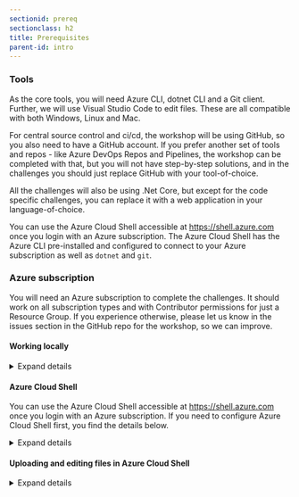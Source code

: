 ```yaml
---
sectionid: prereq
sectionclass: h2
title: Prerequisites
parent-id: intro
---
```


### Tools

As the core tools, you will need Azure CLI, dotnet CLI and a Git client. Further, we will use Visual Studio Code to edit files. These are all compatible with both Windows, Linux and Mac.

For central source control and ci/cd, the workshop will be using GitHub, so you also need to have a GitHub account. If you prefer another set of tools and repos - like Azure DevOps Repos and Pipelines, the workshop can be completed with that, but you will not have step-by-step solutions, and in the challenges you should just replace GitHub with your tool-of-choice.

All the challenges will also be using .Net Core, but except for the code specific challenges, you can replace it with a web application in your language-of-choice.

You can use the Azure Cloud Shell accessible at <https://shell.azure.com> once you login with an Azure subscription. The Azure Cloud Shell has the Azure CLI pre-installed and configured to connect to your Azure subscription as well as `dotnet` and `git`.

### Azure subscription

You will need an Azure subscription to complete the challenges. It should work on all subscription types and with Contributor permissions for just a Resource Group. If you experience otherwise, please let us know in the issues section in the GitHub repo for the workshop, so we can improve.

#### Working locally

<details>
<summary>Expand details</summary>

Pick your favorite Shell. On Windows it can be WSL, Git Bash, PowerShell (Core) or good'ol cmd.

Ensure the tools are installed. Azure CLI (at least 2.0.76) and .Net Core SDK (at least 3.1.100). Verify the versions with `az --version` and `dotnet --list-sdks`. Git should also be of recent update 2.20+.

* Install Azure CLI: <https://docs.microsoft.com/en-us/cli/azure/install-azure-cli>
* Install .Net Core SDK: <https://dotnet.microsoft.com/download>
* Install Git client: <https://git-scm.com/download>

If you want to use Visual Studio Code, you can find it here <https://code.visualstudio.com/download> - but any text editor will work

Also please authenticate your Azure CLI by running the command below on your machine and following the instructions. Ensure you are in the right subscription.

```sh
az login
az account show
```
</details>

#### Azure Cloud Shell

You can use the Azure Cloud Shell accessible at <https://shell.azure.com> once you login with an Azure subscription. If you need to configure Azure Cloud Shell first, you find the details below.

<details>
<summary>Expand details</summary>

Head over to <https://shell.azure.com> and sign in with your Azure Subscription details.

Select **Bash** as your shell.

![Select Bash](media/cloudshell/0-bash.png)

Select **Show advanced settings**

![Select show advanced settings](media/cloudshell/1-mountstorage-advanced.png)

Set the **Storage account** and **File share** names to your resource group name (all lowercase, without any special characters), then hit **Create storage**

![Azure Cloud Shell](media/cloudshell/2-storageaccount-fileshare.png)

You should now have access to the Azure Cloud Shell

![Set the storage account and fileshare names](media/cloudshell/3-cloudshell.png)

</details>

#### Uploading and editing files in Azure Cloud Shell

<details>
<summary>Expand details</summary>

- You can use `code <file you want to edit>` in Azure Cloud Shell to open the built-in text editor.
- You can upload files to the Azure Cloud Shell by dragging and dropping them
- You can also do a `curl -o filename.ext https://file-url/filename.ext` to download a file from the internet.

</details>
